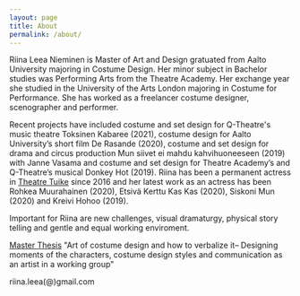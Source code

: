 ```yaml
---
layout: page
title: About
permalink: /about/
---
```

<div class="post-text-alone">  
Riina Leea Nieminen is Master of Art and Design gratuated from Aalto University majoring in Costume Design. Her minor subject in Bachelor studies was Performing Arts from the Theatre Academy. Her exchange year she studied in the University of the Arts London majoring in Costume for Performance. She has worked as a freelancer costume designer, scenographer and performer.  
<p></p>   
Recent projects have included costume and set design for Q-Theatre's music theatre Toksinen Kabaree (2021), costume design for Aalto University’s short film De Rasande (2020), costume and set design for drama and circus production Mun siivet ei mahdu kahvihuoneeseen (2019) with Janne Vasama and costume and set design for Theatre Academy’s and Q-Theatre’s musical Donkey Hot (2019). Riina has been a permanent actress in <a href="http://www.teatterituike.fi/portfolio/items/riina-nieminen/">Theatre Tuike</a> since 2016 and her latest work as an actress has been Rohkea Muurahainen (2020), Etsivä Kerttu Kas Kas (2020), Siskoni Mun (2020) and Kreivi Hohoo (2019).  
<p></p>
Important for Riina are new challenges, visual dramaturgy, physical story telling and gentle and equal working enviroment.
<p></p>
<a href="https://aaltodoc.aalto.fi/handle/123456789/101800">Master Thesis</a> "Art of costume design and how to verbalize it– Designing moments of the characters, costume design styles and communication as an artist in a working group"
</div>  
<p></p>
riina.leea(@)gmail.com

